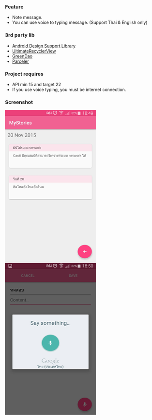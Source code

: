 ### Feature
- Note message.
- You can use voice to typing message. (Support Thai & English only)

### 3rd party lib
- <a href="http://developer.android.com/tools/support-library/features.html#design">Android Design Support Library</a>
- <a href="https://github.com/cymcsg/UltimateRecyclerView">UltimateRecyclerView</a>
- <a href="https://github.com/greenrobot/greenDAO">GreenDao</a>
- <a href="https://github.com/johncarl81/parceler">Parceler</a>

### Project requires
- API min 15 and target 22
- If you use voice typing, you must be internet connection.

### Screenshot
<img src="https://raw.githubusercontent.com/w33vit/MyStories/master/ss1.jpg" width="300" height="500" />
<img src="https://raw.githubusercontent.com/w33vit/MyStories/master/ss2.jpg" width="300" height="500" />
